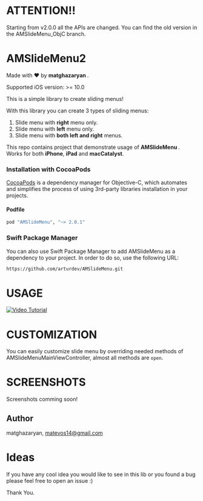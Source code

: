 <h1><b>ATTENTION</b>‼️<br></h1>
Starting from v2.0.0 all the APIs are changed. You can find the old version in the AMSlideMenu_ObjC branch.


AMSlideMenu2  
===========

Made with ❤️ by <b> matghazaryan </b>.

Supported iOS version: >= 10.0

This is a simple library to create sliding menus!

With this library you can create 3 types of sliding menus: <br>
1. Slide menu with <b>right</b> menu only. <br>
2. Slide menu with <b>left</b> menu only. <br>
3. Slide menu with <b>both left and right</b> menus. <br>


This repo contains project that demonstrate usage of <b> AMSlideMenu </b>.<br>
Works for both <b>iPhone</b>, <b>iPad</b> and <b>macCatalyst</b>.


### Installation with CocoaPods

[CocoaPods](http://cocoapods.org) is a dependency manager for Objective-C, which automates and simplifies the process of using 3rd-party libraries installation in your projects.

#### Podfile

```ruby
pod "AMSlideMenu", "~> 2.0.1"
```

### Swift Package Manager
You can also use Swift Package Manager to add AMSlideMenu as a dependency to your project. In order to do so, use the following URL:

```bash
https://github.com/arturdev/AMSlideMenu.git
```

USAGE
======================
[![Video Tutorial](https://raw.github.com/arturdev/AMSlideMenu/master/AMSlideMenuDemo-with%20Storyboard/AMSlideMenu/youtube.png)](https://www.youtube.com/watch?v=0NUHbPiTDpo)



CUSTOMIZATION
=============

You can easily customize slide menu by overriding needed methods of AMSlideMenuMainViewController, almost all methods are `open`. 


SCREENSHOTS
===========

Screenshots comming soon!

## Author

matghazaryan, matevos14@gmail.com

Ideas
===========
If you have any cool idea you would like to see in this lib or you found a bug please feel free to open an issue :)

Thank You.
